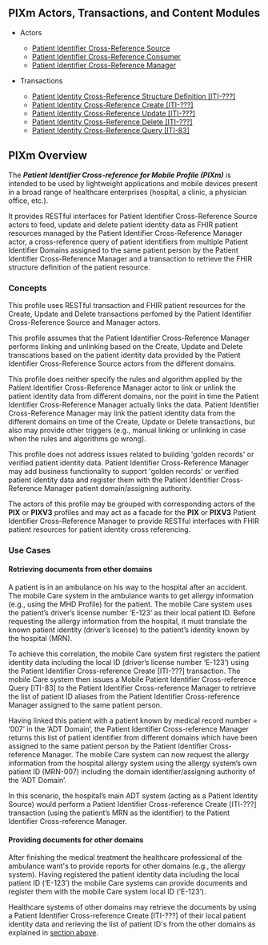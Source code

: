 
## PIXm Actors, Transactions, and Content Modules

* Actors
  - [Patient Identifier Cross-Reference Source](2_actors_and_transactions.html)
  - [Patient Identifier Cross-Reference Consumer](2_actors_and_transactions.html)
  - [Patient Identifier Cross-Reference Manager](2_actors_and_transactions.html)

* Transactions
  - [Patient Identity Cross-Reference Structure Definition [ITI-???]](ITI-???.html)
  - [Patient Identity Cross-Reference Create [ITI-???]](ITI-???.html)
  - [Patient Identity Cross-Reference Update [ITI-???]](ITI-???.html)
  - [Patient Identity Cross-Reference Delete [ITI-???]](ITI-???.html)
  - [Patient Identity Cross-Reference Query [ITI-83]](ITI-83.html)

## PIXm Overview

The ***Patient Identifier Cross-reference for Mobile Profile (PIXm)*** is intended to be used by lightweight applications and mobile devices present in a broad range of healthcare enterprises (hospital, a clinic,
a physician office, etc.).

It provides RESTful interfaces for Patient Identifier Cross-Reference Source actors to feed, update and delete patient identity data as FHIR patient resources managed by the Patient Identifier Cross-Reference Manager actor, a cross-reference query of patient identifiers from multiple Patient Identifier Domains assigned to the same patient person by the Patient Identifier Cross-Reference Manager and a transaction to retrieve the FHIR structure definition of the patient resource.

### Concepts

This profile uses RESTful transaction and FHIR patient resources for the Create, Update and Delete transactions perfomed by the Patient Identifier Cross-Reference Source and Manager actors.  

This profile assumes that the Patient Identifier Cross-Reference Manager performs linking and unlinking based on the Create, Update and Delete transcations based on the patient identity data provided by the Patient Identifier Cross-Reference Source actors from the different domains.

This profile does neither specify the rules and algorithm applied by the Patient Identifier Cross-Reference Manager actor to link or unlink the patient identity data from different domains, nor the point in time the Patient Identifier Cross-Reference Manager actually links the data. Patient Identifier Cross-Reference Manager may link the patient identity data from the different domains on time of the Create, Update or Delete transactions, but also may provide other triggers (e.g., manual linking or unlinking in case when the rules and algorithms go wrong).

This profile does not address issues related to building 'golden records' or verified patient identity data. Patient Identifier Cross-Reference Manager may add business functionality to support 'golden records' or verified patient identity data and register them with the Patient Identifier Cross-Reference Manager patient domain/assigning authority.

The actors of this profile may be grouped with corresponding actors of the **PIX** or **PIXV3** profiles and may act as a facade for the **PIX** or **PIXV3** Patient Identifier Cross-Reference Manager to provide RESTful interfaces with FHIR patient resources for patient identity cross referencing.     

### Use Cases

#### Retrieving documents from other domains

A patient is in an ambulance on his way to the hospital after an
accident. The mobile Care system in the ambulance wants to get allergy
information (e.g., using the MHD Profile) for the patient. The mobile
Care system uses the patient’s driver’s license number ‘E-123’ as their
local patient ID. Before requesting the allergy information from the hospital,
it must translate the known patient identity (driver’s license) to the
patient’s identity known by the hospital (MRN).

To achieve this correlation, the mobile Care system first registers the patient
identity data including the local ID (driver’s license number ‘E-123’) using the
Patient Identifier Cross-reference Create [ITI-???] transaction. The mobile Care system
then issues a Mobile Patient Identifier Cross-reference Query [ITI-83] to the Patient
Identifier Cross-reference Manager to retrieve the list of patient ID aliases from the
Patient Identifier Cross-reference Manager assigned to the same patient person.

Having linked this patient with a patient known by medical record number = ‘007’ in the
‘ADT Domain’, the Patient Identifier Cross-reference Manager returns this list of patient
identifier from different domains which have been assigned to the same patient person
by the Patient Identifier Cross-reference Manager. The mobile Care system can now request
the allergy information from the hospital allergy system using the allergy system’s own patient ID
(MRN-007) including the domain identifier/assigning authority of the ‘ADT Domain’.

In this scenario, the hospital’s main ADT system (acting as a Patient Identity Source) would perform a Patient Identifier Cross-reference Create [ITI-???] transaction (using the patient’s MRN as the identifier) to the Patient Identifier Cross-reference Manager.

#### Providing documents for other domains

After finishing the medical treatment the healthcare professional of the ambulance want's
to provide reports for other domains (e.g., the allergy system). Having registered the patient
identity data including the local patient ID (‘E-123’) the mobile Care systems can provide documents
and register them with the mobile Care system local ID (‘E-123’).

Healthcare systems of other domains may retrieve the documents by using a Patient Identifier
Cross-reference Create [ITI-???] of their local patient identity data and rerieving the list of
patient ID's from the other domains as explained in [section above](#retrieving-documents-from-other-domains).
